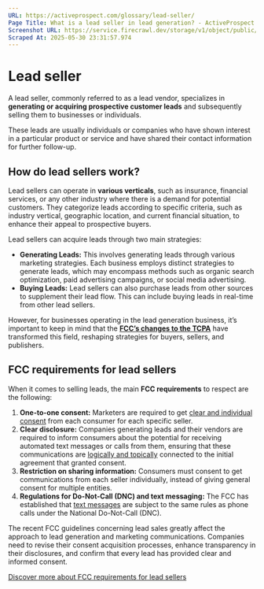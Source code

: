 ```yaml
---
URL: https://activeprospect.com/glossary/lead-seller/
Page Title: What is a lead seller in lead generation? - ActiveProspect
Screenshot URL: https://service.firecrawl.dev/storage/v1/object/public/media/screenshot-ce672d3c-33f1-4f42-aac0-f3f8d59ab9e5.png
Scraped At: 2025-05-30 23:31:57.974
---
```

# Lead seller

A lead seller, commonly referred to as a lead vendor, specializes in **generating or acquiring prospective customer leads** and subsequently selling them to businesses or individuals.

These leads are usually individuals or companies who have shown interest in a particular product or service and have shared their contact information for further follow-up.

## How do lead sellers work?

Lead sellers can operate in **various verticals**, such as insurance, financial services, or any other industry where there is a demand for potential customers. They categorize leads according to specific criteria, such as industry vertical, geographic location, and current financial situation, to enhance their appeal to prospective buyers.

Lead sellers can acquire leads through two main strategies:

- **Generating Leads:** This involves generating leads through various marketing strategies. Each business employs distinct strategies to generate leads, which may encompass methods such as organic search optimization, paid advertising campaigns, or social media advertising.
- **Buying Leads:** Lead sellers can also purchase leads from other sources to supplement their lead flow. This can include buying leads in real-time from other lead sellers.

However, for businesses operating in the lead generation business, it’s important to keep in mind that the [**FCC’s changes to the TCPA**](https://activeprospect.com/blog/fcc-lead-generation/) have transformed this field, reshaping strategies for buyers, sellers, and publishers.

## FCC requirements for lead sellers

When it comes to selling leads, the main **FCC requirements** to respect are the following:

1. **One-to-one consent:** Marketers are required to get [clear and individual consent](https://activeprospect.com/blog/fcc-one-to-one-consent/) from each consumer for each specific seller.
2. **Clear disclosure:** Companies generating leads and their vendors are required to inform consumers about the potential for receiving automated text messages or calls from them, ensuring that these communications are [logically and topically](https://activeprospect.com/blog/fcc-tcpa-update-logical-and-topical/) connected to the initial agreement that granted consent.
3. **Restriction on sharing information:** Consumers must consent to get communications from each seller individually, instead of giving general consent for multiple entities​.
4. **Regulations for Do-Not-Call (DNC) and text messaging:** The FCC has established that [text messages](https://activeprospect.com/blog/how-new-fcc-sms-update-affects-marketing/) are subject to the same rules as phone calls under the National Do-Not-Call (DNC).

The recent FCC guidelines concerning lead sales greatly affect the approach to lead generation and marketing communications. Companies need to revise their consent acquisition processes, enhance transparency in their disclosures, and confirm that every lead has provided clear and informed consent.

[Discover more about FCC requirements for lead sellers](https://activeprospect.com/blog/proof-of-consent-for-lead-vendors/)

